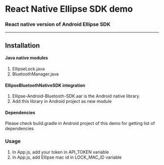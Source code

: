 # __React Native Ellipse SDK demo__

### React native version of Android Ellipse SDK
_____

## __Installation__

#### Java native modules

1. EllipseLock.java
2. BluetoothManager.java

#### EllipseBluetoothNativeSDK integration

1. Ellipse-Android-Bluetooth-SDK.aar is the Android native library.
2. Add this library in Android project as new module


#### Dependencies

Please check build.gradle in Android project of this demo for getting list of dependencies


### __Usage__

1. In App.js, add your token in API_TOKEN variable
2. In App.js, add Ellipse mac id in LOCK_MAC_ID variable

